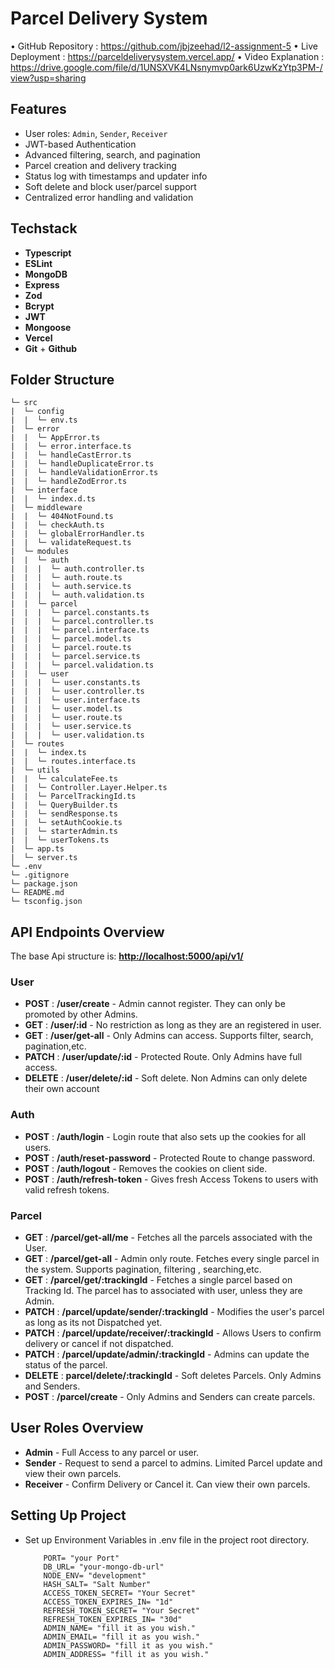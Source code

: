 # Parcel Delivery System

• GitHub Repository : https://github.com/jbjzeehad/l2-assignment-5
• Live Deployment : https://parceldeliverysystem.vercel.app/
• Video Explanation : https://drive.google.com/file/d/1UNSXVK4LNsnymvp0ark6UzwKzYtp3PM-/view?usp=sharing

## Features

- User roles: `Admin`, `Sender`, `Receiver`
- JWT-based Authentication
- Advanced filtering, search, and pagination
- Parcel creation and delivery tracking
- Status log with timestamps and updater info
- Soft delete and block user/parcel support
- Centralized error handling and validation

## Techstack

- **Typescript**
- **ESLint**
- **MongoDB**
- **Express**
- **Zod**
- **Bcrypt**
- **JWT**
- **Mongoose**
- **Vercel**
- **Git** + **Github**

## Folder Structure

```
└─ src
|  └─ config
|  |  └─ env.ts
|  └─ error
|  |  └─ AppError.ts
|  |  └─ error.interface.ts
|  |  └─ handleCastError.ts
|  |  └─ handleDuplicateError.ts
|  |  └─ handleValidationError.ts
|  |  └─ handleZodError.ts
|  └─ interface
|  |  └─ index.d.ts
|  └─ middleware
|  |  └─ 404NotFound.ts
|  |  └─ checkAuth.ts
|  |  └─ globalErrorHandler.ts
|  |  └─ validateRequest.ts
|  └─ modules
|  |  └─ auth
|  |  |  └─ auth.controller.ts
|  |  |  └─ auth.route.ts
|  |  |  └─ auth.service.ts
|  |  |  └─ auth.validation.ts
|  |  └─ parcel
|  |  |  └─ parcel.constants.ts
|  |  |  └─ parcel.controller.ts
|  |  |  └─ parcel.interface.ts
|  |  |  └─ parcel.model.ts
|  |  |  └─ parcel.route.ts
|  |  |  └─ parcel.service.ts
|  |  |  └─ parcel.validation.ts
|  |  └─ user
|  |  |  └─ user.constants.ts
|  |  |  └─ user.controller.ts
|  |  |  └─ user.interface.ts
|  |  |  └─ user.model.ts
|  |  |  └─ user.route.ts
|  |  |  └─ user.service.ts
|  |  |  └─ user.validation.ts
|  └─ routes
|  |  └─ index.ts
|  |  └─ routes.interface.ts
|  └─ utils
|  |  └─ calculateFee.ts
|  |  └─ Controller.Layer.Helper.ts
|  |  └─ ParcelTrackingId.ts
|  |  └─ QueryBuilder.ts
|  |  └─ sendResponse.ts
|  |  └─ setAuthCookie.ts
|  |  └─ starterAdmin.ts
|  |  └─ userTokens.ts
|  └─ app.ts
|  └─ server.ts
└─ .env
└─ .gitignore
└─ package.json
└─ README.md
└─ tsconfig.json

```

## API Endpoints Overview

The base Api structure is: **<http://localhost:5000/api/v1/>**

### User

- **POST** : **/user/create** - Admin cannot register. They can only be promoted by other Admins.
- **GET** : **/user/:id** - No restriction as long as they are an registered in user.
- **GET** : **/user/get-all** - Only Admins can access. Supports filter, search, pagination,etc.
- **PATCH** : **/user/update/:id** - Protected Route. Only Admins have full access.
- **DELETE** : **/user/delete/:id** - Soft delete. Non Admins can only delete their own account

### Auth

- **POST** : **/auth/login** - Login route that also sets up the cookies for all users.
- **POST** : **/auth/reset-password** - Protected Route to change password.
- **POST** : **/auth/logout** - Removes the cookies on client side.
- **POST** : **/auth/refresh-token** - Gives fresh Access Tokens to users with valid refresh tokens.

### Parcel

- **GET** : **/parcel/get-all/me** - Fetches all the parcels associated with the User.
- **GET** : **/parcel/get-all** - Admin only route. Fetches every single parcel in the system. Supports pagination, filtering , searching,etc.
- **GET** : **/parcel/get/:trackingId** - Fetches a single parcel based on Tracking Id. The parcel has to associated with user, unless they are Admin.
- **PATCH** : **/parcel/update/sender/:trackingId** - Modifies the user's parcel as long as its not Dispatched yet.
- **PATCH** : **/parcel/update/receiver/:trackingId** - Allows Users to confirm delivery or cancel if not dispatched.
- **PATCH** : **/parcel/update/admin/:trackingId** - Admins can update the status of the parcel.
- **DELETE** : **parcel/delete/:trackingId** - Soft deletes Parcels. Only Admins and Senders.
- **POST** : **/parcel/create** - Only Admins and Senders can create parcels.

## User Roles Overview

- **Admin** - Full Access to any parcel or user.
- **Sender** - Request to send a parcel to admins. Limited Parcel update and view their own parcels.
- **Receiver** - Confirm Delivery or Cancel it. Can view their own parcels.

## Setting Up Project

- Set up Environment Variables in .env file in the project root directory.

  ```
      PORT= "your Port"
      DB_URL= "your-mongo-db-url"
      NODE_ENV= "development"
      HASH_SALT= "Salt Number"
      ACCESS_TOKEN_SECRET= "Your Secret"
      ACCESS_TOKEN_EXPIRES_IN= "1d"
      REFRESH_TOKEN_SECRET= "Your Secret"
      REFRESH_TOKEN_EXPIRES_IN= "30d"
      ADMIN_NAME= "fill it as you wish."
      ADMIN_EMAIL= "fill it as you wish."
      ADMIN_PASSWORD= "fill it as you wish."
      ADMIN_ADDRESS= "fill it as you wish."

  ```
